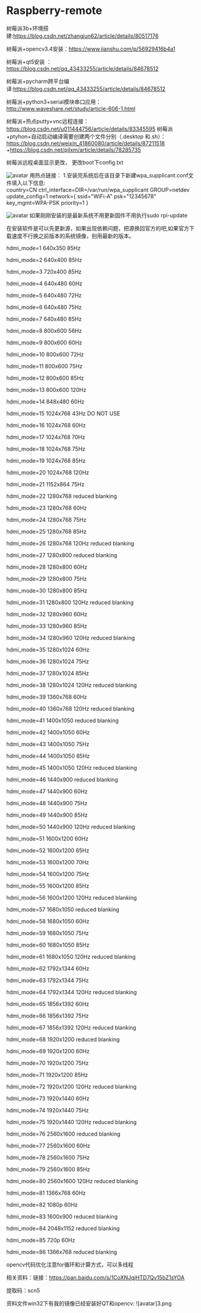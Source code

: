 # Raspberry-remote
树莓派3b+环境搭建:https://blog.csdn.net/zhangjun62/article/details/80517176

树莓派+opencv3.4安装：https://www.jianshu.com/p/56929416b4a1

树莓派+qt5安装 ：https://blog.csdn.net/qq_43433255/article/details/84678512

树莓派+pycharm跨平台编译:https://blog.csdn.net/qq_43433255/article/details/84678512

树莓派+python3+serial模块串口应用：http://www.waveshare.net/study/article-606-1.html

树莓派+热点putty+vnc远程连接：https://blog.csdn.net/u011444756/article/details/83345595
树莓派+ptyhon+自动启动编译需要创建两个文件分别（.desktop 和.sh）：https://blog.csdn.net/weixin_41860080/article/details/87211518 +https://blog.csdn.net/pjlxm/article/details/78285735 

树莓派远程桌面显示更改，
更改boot下config.txt

![avatar](1.png)
用热点链接：
1.安装完系统后在该目录下新建wpa_supplicant.conf文件填入以下信息:                                                                              
country=CN
ctrl_interface=DIR=/var/run/wpa_supplicant GROUP=netdev
update_config=1
network={
ssid="WiFi-A"
psk="12345678"
key_mgmt=WPA-PSK
priority=1
}


![avatar](2.png)
如果刚刚安装的是最新系统不用更新固件不用执行sudo rpi-update

在安装软件是可以先更新源，如果出现依赖问题，把源换回官方的吧,如果官方下载速度不行换之前版本的系统镜像，别用最新的版本。


hdmi_mode=1    640x350   85Hz

hdmi_mode=2    640x400   85Hz

hdmi_mode=3    720x400   85Hz

hdmi_mode=4    640x480   60Hz

hdmi_mode=5    640x480   72Hz

hdmi_mode=6    640x480   75Hz

hdmi_mode=7    640x480   85Hz

hdmi_mode=8    800x600   56Hz

hdmi_mode=9    800x600   60Hz

hdmi_mode=10   800x600   72Hz

hdmi_mode=11   800x600   75Hz

hdmi_mode=12   800x600   85Hz

hdmi_mode=13   800x600   120Hz

hdmi_mode=14   848x480   60Hz

hdmi_mode=15   1024x768  43Hz  DO NOT USE

hdmi_mode=16   1024x768  60Hz

hdmi_mode=17   1024x768  70Hz

hdmi_mode=18   1024x768  75Hz

hdmi_mode=19   1024x768  85Hz

hdmi_mode=20   1024x768  120Hz

hdmi_mode=21   1152x864  75Hz

hdmi_mode=22   1280x768        reduced blanking

hdmi_mode=23   1280x768  60Hz

hdmi_mode=24   1280x768  75Hz

hdmi_mode=25   1280x768  85Hz

hdmi_mode=26   1280x768  120Hz reduced blanking

hdmi_mode=27   1280x800        reduced blanking

hdmi_mode=28   1280x800  60Hz

hdmi_mode=29   1280x800  75Hz

hdmi_mode=30   1280x800  85Hz

hdmi_mode=31   1280x800  120Hz reduced blanking

hdmi_mode=32   1280x960  60Hz

hdmi_mode=33   1280x960  85Hz

hdmi_mode=34   1280x960  120Hz reduced blanking

hdmi_mode=35   1280x1024 60Hz

hdmi_mode=36   1280x1024 75Hz

hdmi_mode=37   1280x1024 85Hz

hdmi_mode=38   1280x1024 120Hz reduced blanking

hdmi_mode=39   1360x768  60Hz

hdmi_mode=40   1360x768  120Hz reduced blanking

hdmi_mode=41   1400x1050       reduced blanking

hdmi_mode=42   1400x1050 60Hz

hdmi_mode=43   1400x1050 75Hz

hdmi_mode=44   1400x1050 85Hz

hdmi_mode=45   1400x1050 120Hz reduced blanking

hdmi_mode=46   1440x900        reduced blanking

hdmi_mode=47   1440x900  60Hz

hdmi_mode=48   1440x900  75Hz

hdmi_mode=49   1440x900  85Hz

hdmi_mode=50   1440x900  120Hz reduced blanking

hdmi_mode=51   1600x1200 60Hz

hdmi_mode=52   1600x1200 65Hz

hdmi_mode=53   1600x1200 70Hz

hdmi_mode=54   1600x1200 75Hz

hdmi_mode=55   1600x1200 85Hz

hdmi_mode=56   1600x1200 120Hz reduced blanking

hdmi_mode=57   1680x1050       reduced blanking

hdmi_mode=58   1680x1050 60Hz

hdmi_mode=59   1680x1050 75Hz

hdmi_mode=60   1680x1050 85Hz

hdmi_mode=61   1680x1050 120Hz reduced blanking

hdmi_mode=62   1792x1344 60Hz

hdmi_mode=63   1792x1344 75Hz

hdmi_mode=64   1792x1344 120Hz reduced blanking

hdmi_mode=65   1856x1392 60Hz

hdmi_mode=66   1856x1392 75Hz

hdmi_mode=67   1856x1392 120Hz reduced blanking

hdmi_mode=68   1920x1200       reduced blanking

hdmi_mode=69   1920x1200 60Hz

hdmi_mode=70   1920x1200 75Hz

hdmi_mode=71   1920x1200 85Hz

hdmi_mode=72   1920x1200 120Hz reduced blanking

hdmi_mode=73   1920x1440 60Hz

hdmi_mode=74   1920x1440 75Hz

hdmi_mode=75   1920x1440 120Hz reduced blanking

hdmi_mode=76   2560x1600       reduced blanking

hdmi_mode=77   2560x1600 60Hz

hdmi_mode=78   2560x1600 75Hz

hdmi_mode=79   2560x1600 85Hz

hdmi_mode=80   2560x1600 120Hz reduced blanking

hdmi_mode=81   1366x768  60Hz

hdmi_mode=82   1080p     60Hz

hdmi_mode=83   1600x900        reduced blanking

hdmi_mode=84   2048x1152       reduced blanking

hdmi_mode=85   720p      60Hz

hdmi_mode=86   1366x768        reduced blanking

opencv代码优化注意for循环和计算方式，可以多线程

相关资料：链接：https://pan.baidu.com/s/1CoXNJqjHTD7Qv15bZ1sYOA 

提取码：scn5 

资料文件win32下有我的镜像已经安装好QT和opencv:
![avatar]3.png
